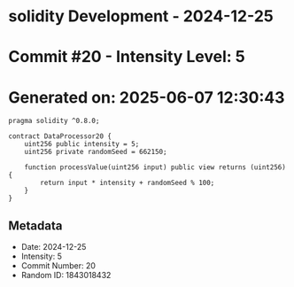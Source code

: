 ﻿# solidity Development - 2024-12-25
# Commit #20 - Intensity Level: 5
# Generated on: 2025-06-07 12:30:43
```solidity
pragma solidity ^0.8.0;

contract DataProcessor20 {
    uint256 public intensity = 5;
    uint256 private randomSeed = 662150;

    function processValue(uint256 input) public view returns (uint256) {
        return input * intensity + randomSeed % 100;
    }
}
```
## Metadata
- Date: 2024-12-25
- Intensity: 5
- Commit Number: 20
- Random ID: 1843018432

